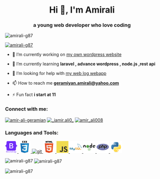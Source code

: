 <h1 align="center">Hi 👋, I'm Amirali</h1>
<h3 align="center">a young web developer who love coding</h3>

<p align="left"> <img src="https://komarev.com/ghpvc/?username=amirali-g87&label=Profile%20views&color=0e75b6&style=flat" alt="amirali-g87" /> </p>

<p align="left"> <a href="https://github.com/ryo-ma/github-profile-trophy"><img src="https://github-profile-trophy.vercel.app/?username=amirali-g87" alt="amirali-g87" /></a> </p>

- 🔭 I’m currently working on [my own wordpress website](http://westeroslegacy.ir/)

- 🌱 I’m currently learning **laravel , advance wordpress , node.js ,rest api**

- 🤝 I’m looking for help with [my web log webapp](----)

- 📫 How to reach me **geramiyan.amirali@yahoo.com**

- ⚡ Fun fact **i start at 11**

<h3 align="left">Connect with me:</h3>
<p align="left">
<a href="https://linkedin.com/in/amir-ali-geramian" target="blank"><img align="center" src="https://raw.githubusercontent.com/rahuldkjain/github-profile-readme-generator/master/src/images/icons/Social/linked-in-alt.svg" alt="amir-ali-geramian" height="30" width="40" /></a>
<a href="https://instagram.com/_iamir.ali0_" target="blank"><img align="center" src="https://raw.githubusercontent.com/rahuldkjain/github-profile-readme-generator/master/src/images/icons/Social/instagram.svg" alt="_iamir.ali0_" height="30" width="40" /></a>
<a href="https://discord.gg/amir_ali008" target="blank"><img align="center" src="https://raw.githubusercontent.com/rahuldkjain/github-profile-readme-generator/master/src/images/icons/Social/discord.svg" alt="amir_ali008" height="30" width="40" /></a>
</p>

<h3 align="left">Languages and Tools:</h3>
<p align="left"> <a href="https://getbootstrap.com" target="_blank" rel="noreferrer"> <img src="https://raw.githubusercontent.com/devicons/devicon/master/icons/bootstrap/bootstrap-plain-wordmark.svg" alt="bootstrap" width="40" height="40"/> </a> <a href="https://www.w3schools.com/css/" target="_blank" rel="noreferrer"> <img src="https://raw.githubusercontent.com/devicons/devicon/master/icons/css3/css3-original-wordmark.svg" alt="css3" width="40" height="40"/> </a> <a href="https://git-scm.com/" target="_blank" rel="noreferrer"> <img src="https://www.vectorlogo.zone/logos/git-scm/git-scm-icon.svg" alt="git" width="40" height="40"/> </a> <a href="https://www.w3.org/html/" target="_blank" rel="noreferrer"> <img src="https://raw.githubusercontent.com/devicons/devicon/master/icons/html5/html5-original-wordmark.svg" alt="html5" width="40" height="40"/> </a> <a href="https://developer.mozilla.org/en-US/docs/Web/JavaScript" target="_blank" rel="noreferrer"> <img src="https://raw.githubusercontent.com/devicons/devicon/master/icons/javascript/javascript-original.svg" alt="javascript" width="40" height="40"/> </a> <a href="https://www.mysql.com/" target="_blank" rel="noreferrer"> <img src="https://raw.githubusercontent.com/devicons/devicon/master/icons/mysql/mysql-original-wordmark.svg" alt="mysql" width="40" height="40"/> </a> <a href="https://nodejs.org" target="_blank" rel="noreferrer"> <img src="https://raw.githubusercontent.com/devicons/devicon/master/icons/nodejs/nodejs-original-wordmark.svg" alt="nodejs" width="40" height="40"/> </a> <a href="https://www.php.net" target="_blank" rel="noreferrer"> <img src="https://raw.githubusercontent.com/devicons/devicon/master/icons/php/php-original.svg" alt="php" width="40" height="40"/> </a> <a href="https://www.python.org" target="_blank" rel="noreferrer"> <img src="https://raw.githubusercontent.com/devicons/devicon/master/icons/python/python-original.svg" alt="python" width="40" height="40"/> </a> </p>

<p><img align="left" src="https://github-readme-stats.vercel.app/api/top-langs?username=amirali-g87&show_icons=true&locale=en&layout=compact" alt="amirali-g87" /></p>

<p>&nbsp;<img align="center" src="https://github-readme-stats.vercel.app/api?username=amirali-g87&show_icons=true&locale=en" alt="amirali-g87" /></p>

<p><img align="center" src="https://github-readme-streak-stats.herokuapp.com/?user=amirali-g87&" alt="amirali-g87" /></p>
